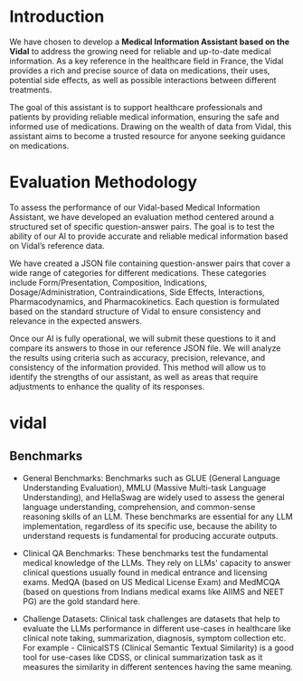 # Introduction

We have chosen to develop a **Medical Information Assistant based on the Vidal** to address the growing need for reliable and up-to-date medical information. As a key reference in the healthcare field in France, the Vidal provides a rich and precise source of data on medications, their uses, potential side effects, as well as possible interactions between different treatments.

The goal of this assistant is to support healthcare professionals and patients by providing reliable medical information, ensuring the safe and informed use of medications. Drawing on the wealth of data from Vidal, this assistant aims to become a trusted resource for anyone seeking guidance on medications.


# Evaluation Methodology

To assess the performance of our Vidal-based Medical Information Assistant, we have developed an evaluation method centered around a structured set of specific question-answer pairs. The goal is to test the ability of our AI to provide accurate and reliable medical information based on Vidal’s reference data.

We have created a JSON file containing question-answer pairs that cover a wide range of categories for different medications. These categories include Form/Presentation, Composition, Indications, Dosage/Administration, Contraindications, Side Effects, Interactions, Pharmacodynamics, and Pharmacokinetics. Each question is formulated based on the standard structure of Vidal to ensure consistency and relevance in the expected answers.

Once our AI is fully operational, we will submit these questions to it and compare its answers to those in our reference JSON file. We will analyze the results using criteria such as accuracy, precision, relevance, and consistency of the information provided. This method will allow us to identify the strengths of our assistant, as well as areas that require adjustments to enhance the quality of its responses.



# vidal

## Benchmarks 

* General Benchmarks: Benchmarks such as GLUE (General Language Understanding Evaluation), MMLU (Massive Multi-task Language Understanding), and HellaSwag are widely used to assess the general language understanding, comprehension, and common-sense reasoning skills of an LLM. These benchmarks are essential for any LLM implementation, regardless of its specific use, because the ability to understand requests is fundamental for producing accurate outputs.
  
* Clinical QA Benchmarks: These benchmarks test the fundamental medical knowledge of the LLMs. They rely on LLMs' capacity to answer clinical questions usually found in medical entrance and licensing exams. MedQA (based on US Medical License Exam) and MedMCQA (based on questions from Indians medical exams like AIIMS and NEET PG) are the gold standard here.
  
* Challenge Datasets: Clinical task challenges are datasets that help to evaluate the LLMs performance in different use-cases in healthcare like clinical note taking, summarization, diagnosis, symptom collection etc.  For example - ClinicalSTS (Clinical Semantic Textual Similarity) is a good tool for use-cases like CDSS, or clinical summarization task as it measures the similarity in different sentences having the same meaning.
